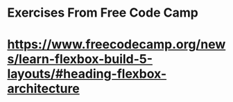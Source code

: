 # Exercises From Free Code Camp
# https://www.freecodecamp.org/news/learn-flexbox-build-5-layouts/#heading-flexbox-architecture
